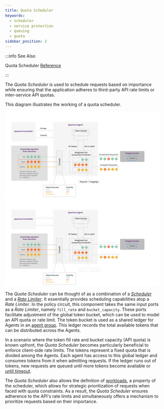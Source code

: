 ```yaml
---
title: Quota Scheduler
keywords:
  - scheduler
  - service protection
  - queuing
  - quota
sidebar_position: 2
---
```


:::info See Also

Quota Scheduler [Reference](/reference/configuration/spec.md#quota-scheduler)

:::

The _Quota Scheduler_ is used to schedule requests based on importance while
ensuring that the application adheres to third-party API rate limits or
inter-service API quotas.

This diagram illustrates the working of a quota scheduler.

![Scheduler](./assets/img/quota-scheduler-light.svg#gh-light-mode-only)
![Scheduler](./assets/img/quota-scheduler-dark.svg#gh-dark-mode-only)

The _Quota Scheduler_ can be thought of as a combination of a
[_Scheduler_](./scheduler.md) and a [_Rate Limiter_](../rate-limiter.md). It
essentially provides scheduling capabilities atop a _Rate Limiter_. In the
policy circuit, this component takes the same input ports as a _Rate Limiter_,
namely `fill_rate` and `bucket_capacity`. These ports facilitate adjustment of
the global token bucket, which can be used to model an API quota or rate limit.
The token bucket is used as a shared ledger for Agents in an
[agent group](../agent-group.md). This ledger records the total available tokens
that can be distributed across the Agents.

In a scenario where the token fill rate and bucket capacity (API quota) is known
upfront, the _Quota Scheduler_ becomes particularly beneficial to enforce
client-side rate limits. The tokens represent a fixed quota that is divided
among the Agents. Each agent has access to this global ledger and consumes
tokens from it when admitting requests. If the ledger runs out of tokens, new
requests are queued until more tokens become available or
[until timeout](./scheduler.md#queue-timeout).

The _Quota Scheduler_ also allows the definition of
[workloads](./scheduler.md#workload), a property of the scheduler, which allows
for strategic prioritization of requests when faced with quota constraints. As a
result, the _Quota Scheduler_ ensures adherence to the API's rate limits and
simultaneously offers a mechanism to prioritize requests based on their
importance.
